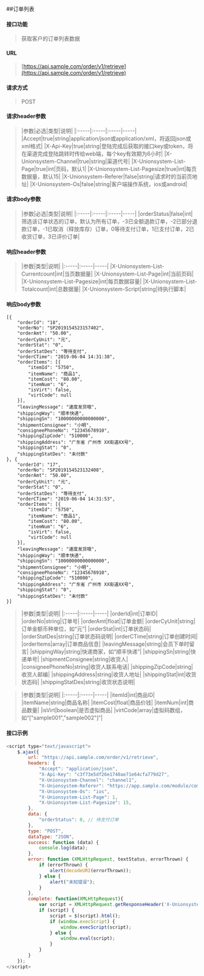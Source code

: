 ##订单列表
<br>

#### 接口功能
> 获取客户的订单列表数据

#### URL
> [https://api.sample.com/order/v1/retrieve](https://api.sample.com/order/v1/retrieve)

#### 请求方式
> POST

#### 请求header参数
> |参数|必选|类型|说明|
|:-----|:-----|:-----|-----|
|Accept|true|string|application/json或application/xml，将返回json或xml格式|
|X-Api-Key|true|string|登陆完成后获取的接口key或token，将在渠道完成登陆跳转时传给web端，每个key有效期为6小时|
|X-Unionsystem-Channel|true|string|渠道代号|
|X-Unionsystem-List-Page|true|int|页码，默认1|
|X-Unionsystem-List-Pagesize|true|int|每页数据量，默认15|
|X-Unionsystem-Referer|false|string|请求时的当前页地址|
|X-Unionsystem-Os|false|string|客户端操作系统，ios或android|

#### 请求body参数
> |参数|必选|类型|说明|
|:-----|:-----|:-----|-----|
|orderStatus|false|int|筛选该订单状态的订单，默认为所有订单，-3已全额退款订单，-2已部分退款订单，-1已取消（释放库存）订单，0等待支付订单，1已支付订单，2已收货订单，3已评价订单|

#### 响应header参数
> |参数|类型|说明|
|:-----|:-----|-----|
|X-Unionsystem-List-Currentcount|int|当页数据量|
|X-Unionsystem-List-Page|int|当前页码|
|X-Unionsystem-List-Pagesize|int|每页数据容量|
|X-Unionsystem-List-Totalcount|int|总数据量|
|X-Unionsystem-Script|string|待执行脚本|

#### 响应body参数
```
[{
	"orderId": "18",
	"orderNo": "SP2019154523157402",
	"orderAmt": "50.00",
	"orderCyUnit": "元",
	"orderStat": "0",
	"orderStatDes": "等待支付",
	"orderCTime": "2019-06-04 14:31:38",
	"orderItems": [{
		"itemId": "5750",
		"itemName": "商品1",
		"itemCost": "80.00",
		"itemNum": "6",
		"isVirt": false,
		"virtCode": null
	}],
	"leavingMessage": "速度发货哦",
	"shippingWay": "顺丰快递",
	"shippingSn": "10000000000000000",
	"shipmentConsignee": "小明",
	"consigneePhoneNo": "12345678910",
	"shippingZipCode": "510000",
	"shippingAddress": "广东省 广州市 XX街道XX号",
	"shippingStat": "0",
	"shippingStatDes": "未付款"
}, {
	"orderId": "17",
	"orderNo": "SP2019154523132408",
	"orderAmt": "50.00",
	"orderCyUnit": "元",
	"orderStat": "0",
	"orderStatDes": "等待支付",
	"orderCTime": "2019-06-04 14:31:53",
	"orderItems": [{
		"itemId": "5750",
		"itemName": "商品1",
		"itemCost": "80.00",
		"itemNum": "6",
		"isVirt": false,
		"virtCode": null
	}],
	"leavingMessage": "速度发货哦",
	"shippingWay": "顺丰快递",
	"shippingSn": "10000000000000000",
	"shipmentConsignee": "小明",
	"consigneePhoneNo": "12345678910",
	"shippingZipCode": "510000",
	"shippingAddress": "广东省 广州市 XX街道XX号",
	"shippingStat": "0",
	"shippingStatDes": "未付款"
}]
```

> |参数|类型|说明|
|:-----|:-----|-----|
|orderId|int|订单ID|
|orderNo|string|订单号|
|orderAmt|float|订单金额|
|orderCyUnit|string|订单金额币种单位，如“元”|
|orderStat|int|订单状态码|
|orderStatDes|string|订单状态码说明|
|orderCTime|string|订单创建时间|
|orderItems|array|订单商品信息|
|leavingMessage|string|会员下单时留言|
|shippingWay|string|快递商家，如“顺丰快递”|
|shippingSn|string|快递单号|
|shipmentConsignee|string|收货人|
|consigneePhoneNo|string|收货人联系电话|
|shippingZipCode|string|收货人邮编|
|shippingAddress|string|收货人地址|
|shippingStat|int|收货状态码|
|shippingStatDes|string|收货状态说明|

> |参数|类型|说明|
|:-----|:-----|-----|
|itemId|int|商品ID|
|itemName|string|商品名称|
|itemCost|float|商品价钱|
|itemNum|int|商品数量|
|isVirt|boolean|是否虚拟商品|
|virtCode|array|虚拟码数组，如“\["sample001","sample002"]”|

#### 接口示例
``` javascript
<script type="text/javascript">
    $.ajax({
        url: "https://api.sample.com/order/v1/retrieve",
        headers: {
            "Accept": "application/json",
            "X-Api-Key": "c3f73e5df26e1740ae71e64cfa779d27",
            "X-Unionsystem-Channel": "channel1",
            "X-Unionsystem-Referer": "https://app.sample.com/module/comtroller/action",
            "X-Unionsystem-Os": "ios",
            "X-Unionsystem-List-Page": 1,
            "X-Unionsystem-List-Pagesize": 15,
        },
        data: {
            "orderStatus": 0, // 待支付订单
        },
        type: "POST",
        dataType: "JSON",
        success: function (data) {
            console.log(data);
        },
        error: function (XMLHttpRequest, textStatus, errorThrown) {
            if (errorThrown) {
                alert(decodeURI(errorThrown));
            } else {
                alert("未知错误");
            }
        },
        complete: function(XMLHttpRequest){
            var script = XMLHttpRequest.getResponseHeader('X-Unionsystem-Script');
            if (script) {
                script = $(script).html();
                if (window.execScript) {
                    window.execScript(script);
                } else {
                    window.eval(script);
                }
            }
        }
    });
</script>